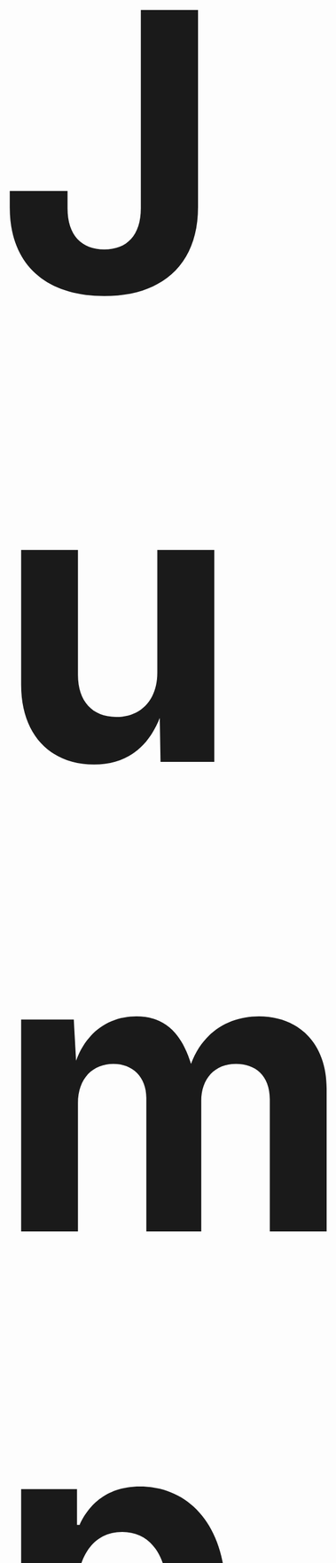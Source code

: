 <h1 style="font-size: 50em;"> <b>Jump!</b> </h1>
<p>Jump! is a simple prototype that I've made.</p>
<p>You can play it in your browser by going to <a href="https://yurcheeg.itch.io/jump">itch.io</a>.</p>
<p>(Fullscreen recommended as this game wasn't initially designed for browsers)</p>

<p>Most sprites are made by: <a href="https://steamcommunity.com/id/maxmezeria/">MaxMezeria</a> </p>
